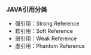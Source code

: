 ### JAVA引用分类 ###
+ 强引用：Strong Reference
+ 软引用：Soft Reference
+ 弱引用：Weak Reference
+ 虚引用：Phantom Reference